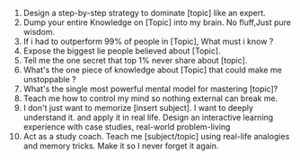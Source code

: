 1. Design a step-by-step strategy to dominate [topic] like an expert.
2. Dump your entire Knowledge on [Topic] into my brain. No fluff,Just pure wisdom.
3. If i had to outperform 99% of people in [Topic], What must i know ?
4. Expose the biggest lie people believed about [Topic].
5. Tell me the one secret that top 1% never share about [topic].
6. What's the one piece of knowledge about [Topic] that could make me unstoppable ?
7. What's the single most powerful mental model for mastering [topic]?
8. Teach me how to control my mind so nothing external can break me.
9. I don't just want to memorize [insert subject]. I want to deeply understand it. and apply it in real life. Design an interactive learning experience with case studies, real-world problem-living
10. Act as a study coach. Teach me [subject/topic] using real-life analogies and memory tricks. Make it so I never forget it again.
